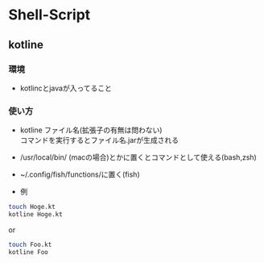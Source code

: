 # Shell-Script

## kotline
### 環境
- kotlincとjavaが入ってること

### 使い方  
- kotline ファイル名(拡張子の有無は問わない)  
  コマンドを実行するとファイル名.jarが生成される

- /usr/local/bin/ (macの場合)とかに置くとコマンドとして使える(bash,zsh)  
- ~/.config/fish/functions/に置く(fish)  

- 例  

```bash
touch Hoge.kt
kotline Hoge.kt
```

or  

```bash
touch Foo.kt
kotline Foo
```
